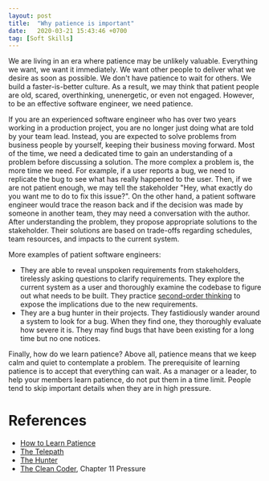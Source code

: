 ```yaml
---
layout: post
title:  "Why patience is important"
date:   2020-03-21 15:43:46 +0700
tag: [Soft Skills]
---
```

We are living in an era where patience may be unlikely valuable. Everything we want, we want it immediately. We want other people to deliver what we desire as soon as possible. We don't have patience to wait for others. We build a faster-is-better culture. As a result, we may think that patient people are old, scared, overthinking, unenergetic, or even not engaged. However, to be an effective software engineer, we need patience.

If you are an experienced software engineer who has over two years working in a production project, you are no longer just doing what are told by your team lead. Instead, you are expected to solve problems from business people by yourself, keeping their business moving forward. Most of the time, we need a dedicated time to gain an understanding of a problem before discussing a solution. The more complex a problem is, the more time we need. For example, if a user reports a bug, we need to replicate the bug to see what has really happened to the user. Then, if we are not patient enough, we may tell the stakeholder "Hey, what exactly do you want me to do to fix this issue?". On the other hand, a patient software engineer would trace the reason back and if the decision was made by someone in another team, they may need a conversation with the author. After understanding the problem, they propose appropriate solutions to the stakeholder. Their solutions are based on trade-offs regarding schedules, team resources, and impacts to the current system.

More examples of patient software engineers:
- They are able to reveal unspoken requirements from stakeholders, tirelessly asking questions to clarify requirements. They explore the current system as a user and thoroughly examine the codebase to figure out what needs to be built. They practice [second-order thinking](https://medium.com/@noahmp/second-order-thinking-3fc2a224b131) to expose the implications due to the new requirements.
- They are a bug hunter in their projects. They fastidiously wander around a system to look for a bug. When they find one, they thoroughly evaluate how severe it is. They may find bugs that have been existing for a long time but no one notices.

Finally, how do we learn patience? Above all, patience means that we keep calm and quiet to contemplate a problem. The prerequisite of learning patience is to accept that everything can wait. As a manager or a leader, to help your members learn patience, do not put them in a time limit. People tend to skip important details when they are in high pressure.

# References

- [How to Learn Patience](https://neilonsoftware.com/soft-skills/how-to-learn-patience/)
- [The Telepath](https://neilonsoftware.com/highly-effective-software-developers/the-telepath/)
- [The Hunter](https://neilonsoftware.com/highly-effective-software-developers/the-hunter/)
- [The Clean Coder](https://www.amazon.com/Clean-Coder-Conduct-Professional-Programmers/dp/0137081073), Chapter 11 Pressure
